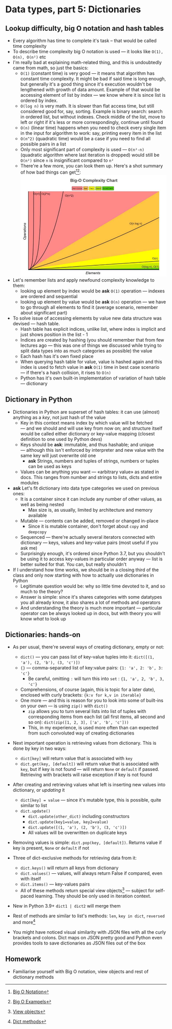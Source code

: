 # Data types, part 5: Dictionaries

## Lookup difficulty, big O notation and hash tables

* Every algorithm has time to complete it's task – that would be called time complexity
* To describe time complexity big O notation is used — it looks like `O(1), O(n), O(n²)` etc
* I'm really bad at explaining math-related thing, and this is undoubtedly came from math, so just the basics:
  * `O(1)` (constant time) is very good — it means that algorithm has constant time complexity. It might be bad if said time is long enough, but generally it's a good thing since it's execution wouldn't be lengthened with growth of data amount. Example of that would be accessing element of list by index — we know where it is since list is ordered by index.
  * `O(log n)` is very math. It is slower than flat access time, but still considered good for, say, sorting. Example is binary search: search in ordered list, but without indexes. Check middle of the list, move to left or right if it's less or more correspondingly, continue until found
  * `O(n)` (linear time) happens when you need to check every single item in the input for algorithm to work: say, printing every item in the list
  * `O(n^2)` (quadratic time) would be a case if you need to find all possible pairs in a list
  * Only most significant part of complexity is used — `O(n²-n)` (quadratic algorithm where last iteration is dropped) would still be `O(n²)` since `n` is insignificant compared to `n²` 
  * There're a few more, you can look them up. Here's a shot summary of how bad things can get[^1][^2]:
    ![](./img/big_o_comp.jpeg)
* Let's remember lists and apply newfound complexity knowledge to them:
  * looking up element by index would be **ask** `O(1)` operation — indexes are ordered and sequential
  * looking up element by value would be **ask** `O(n)` operation — we have to go through all elements to find it (average scenario, remember about significant part)
* To solve issue of accessing elements by value new data structure was devised — hash table.
  * Hash table has explicit indices, unlike list, where index is implicit and just shows position in the list - 1
  * Indices are created by hashing (you should remember that from few lectures ago — this was one of things we discussed while trying to split data types into as much categories as possible) the value
  * Each hash has it's own fixed place
  * When querying hash table for value, value is hashed again and this index is used to fetch value in **ask** `O(1)` time in best case scenario — if there's a hash collision, it rises to `O(n)`
  * Python has it's own built-in implementation of variation of hash table — dictionary

## Dictionary in Python

* Dictionaries in Python are superset of hash tables: it can use (almost) anything as a *key*, not just hash of the value
  * Key in this context means index by which value will be fetched — and we should and will use key from now on; and structure itself would be called either dictionary or key-value mapping (closest definition to one used by Python devs)
  * Keys should be **ask**: immutable, and thus hashable; and unique — although this isn't enforced by interpreter and new value with the same key will just overwrite old one
    * **ask** Strings, numbers and tuples of strings, numbers or tuples can be used as keys
  * Values can be anything you want — «arbitrary value» as stated in docs. This ranges from number and strings to lists, dicts and entire modules
* **ask** Let's fit dictionary into data type categories we used on previous ones:
  * It is a container since it can include any number of other values, as well as being nested
    * Max size is, as usually, limited by architecture and memory available
  * Mutable — contents can be added, removed or changed in-place
    * Since it is mutable container, don't forget about `copy` and `deepcopy`
  * Sequenced — there're actually several iterators connected with dictionary — keys, values and key-value pairs (most useful if you ask me)
  * Surprisingly enough, it's ordered since Python 3.7, but you shouldn't be using it to access key-values in particular order anyway — list is better suited for that. You can, but really shouldn't
* If I understand how time works, we should be in a closing third of the class and only now starting with how to actually use dictionaries in Python
  * Legitimate question would be: why so little time devoted to it, and so much to the theory?
  * Answer is simple: since it's shares categories with some datatypes you all already know, it also shares a lot of methods and operators
  * And understanding the theory is much more important — particular operator can be always looked up in docs, but with theory you will know *what* to look up

## Dictionaries: hands-on

* As per usual, there're several ways of creating dictionary, empty or not:
  * `dict()` — you can pass list of key-value tuples into it: `dict([(1, 'a'), (2, 'b'), (3, 'c')])`
  * `{}` — comma-separated list of key:value pairs: `{1: 'a', 2: 'b', 3: 'c'}`
    * Be careful, omitting `:` will turn this into `set` : `{1, 'a', 2, 'b', 3, 'c'}`
  * Comprehensions, of course (again, this is topic for a later date), enclosed with curly brackets: `{k:v for k,v in iterable}`
  * One more — and this is reason for you to look into some of built-ins on your own — is using `zip()` with `dict()`
    * `zip` allows you to turn several lists into list of tuples with corresponding items from each list (all first items, all second and so on): `dict(zip([1, 2, 3], ['a', 'b', 'c']))`
    * This, in my experience, is used more often than can expected from such convoluted way of creating dictionaries
* Next important operation is retrieving values from dictionary. This is done by key in two ways:
  * `dict[key]` will return value that is associated with `key`
  * `dict.get(key, [default])` will return value that is associated with `key`, but if key is not found — will return `None` or `default` if passed. Retrieving with brackets will raise exception if key is not found
* After creating and retrieving values what left is inserting new values into dictionary, or *updating* it
  * `dict[key] = value` — since it's mutable type, this is possible, quite similar to list
  * `dict.update()`
    * `dict.update(other_dict)` including constructors
    * `dict.update(key1=value, key2=value)`
    * `dict.update([(1, 'a'), (2, 'b'), (3, 'c')])`
    * All values will be overwritten on duplicate keys
* Removing values is simple: `dict.pop(key, [default])`. Returns value if key is present, `None` or `default` if not
* Three of dict-exclusive methods for retrieving data from it:
  * `dict.keys()` will return all keys from dictionary
  * `dict.values()` — values, will always return False if compared, even with itself 
  * `dict.items()` — key-values pairs
  * All of these methods return special view objects[^4] — subject for self-paced learning. They should be only used in iteration context.
* New in Python 3.9+ `dict1 | dict2` will merge them
* Rest of methods are similar to list's methods: `len`, `key in dict`, `reversed` and more[^5]

* You might have noticed visual similarity with JSON files with all the curly brackets and colons. Dict maps on JSON pretty good and Python even provides tools to save dictionaries as JSON files out of the box

## Homework

* Familiarise yourself with Big O notation, view objects and rest of dictionary methods



[^1]: [Big O Notation](https://www.freecodecamp.org/news/big-o-notation-why-it-matters-and-why-it-doesnt-1674cfa8a23c/)
[^2]: [Big O Exampels](https://developerinsider.co/big-o-notation-explained-with-examples/)
[^3]: [Python TimeComplexity](https://wiki.python.org/moin/TimeComplexity)
[^4]: [View objects](https://docs.python.org/3/library/stdtypes.html#dict-views)
[^5]: [Dict methods](https://docs.python.org/3/library/stdtypes.html#typesmapping)